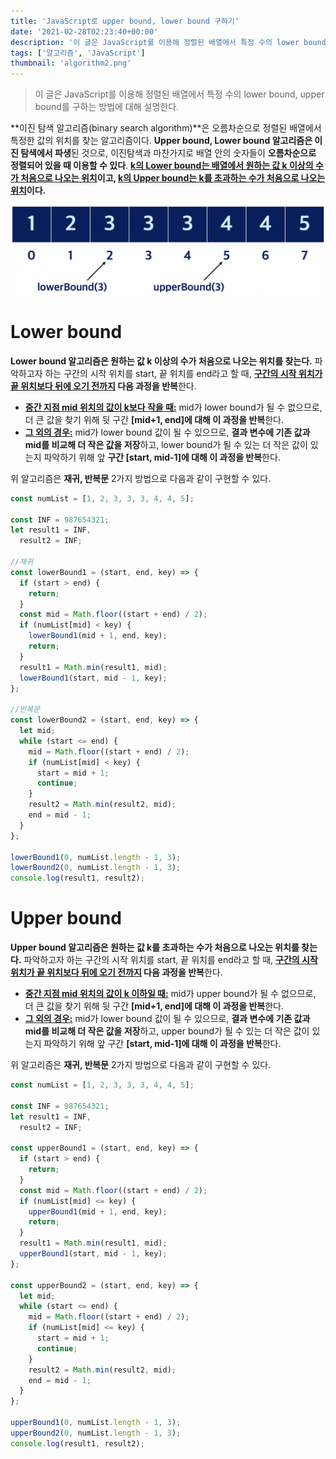 ```yaml
---
title: 'JavaScript로 upper bound, lower bound 구하기'
date: '2021-02-28T02:23:40+00:00'
description: '이 글은 JavaScript를 이용해 정렬된 배열에서 특정 수의 lower bound, upper bound를 구하는 방법에 대해 설명한다.'
tags: ['알고리즘', 'JavaScript']
thumbnail: 'algorithm2.png'
---
```


> 이 글은 JavaScript를 이용해 정렬된 배열에서 특정 수의 lower bound, upper bound를 구하는 방법에 대해 설명한다.

**이진 탐색 알고리즘(binary search algorithm)**은 오름차순으로 정렬된 배열에서 특정한 값의 위치를 찾는 알고리즘이다. **Upper bound, Lower bound 알고리즘은 이진 탐색에서 파생**된 것으로, 이진탐색과 마찬가지로 배열 안의 숫자들이 **오름차순으로 정렬되어 있을 때 이용할 수 있다**. **<u>k의 Lower bound는 배열에서 원하는 값 k 이상의 수가 처음으로 나오는 위치</u>이고, <u>k의 Upper bound는 k를 초과하는 수가 처음으로 나오는 위치</u>이다.**

![algorithm2_1](algorithm2_1.png)

# Lower bound

**Lower bound 알고리즘은 원하는 값 k 이상의 수가 처음으로 나오는 위치를 찾는다.** 파악하고자 하는 구간의 시작 위치를 start, 끝 위치를 end라고 할 때, **<u>구간의 시작 위치가 끝 위치보다 뒤에 오기 전까지</u> 다음 과정을 반복**한다.

- **<u>중간 지점 mid 위치의 값이 k보다 작을 때:</u>** mid가 lower bound가 될 수 없으므로, 더 큰 값을 찾기 위해 뒷 구간 **[mid+1, end]에 대해 이 과정을 반복**한다.
- **<u>그 외의 경우:</u>** mid가 lower bound 값이 될 수 있으므로, **결과 변수에 기존 값과 mid를 비교해 더 작은 값을 저장**하고, lower bound가 될 수 있는 더 작은 값이 있는지 파악하기 위해 앞 **구간 [start, mid-1]에 대해 이 과정을 반복**한다.

위 알고리즘은 **재귀, 반복문** 2가지 방법으로 다음과 같이 구현할 수 있다.

```jsx
const numList = [1, 2, 3, 3, 3, 4, 4, 5];

const INF = 987654321;
let result1 = INF,
  result2 = INF;

//재귀
const lowerBound1 = (start, end, key) => {
  if (start > end) {
    return;
  }
  const mid = Math.floor((start + end) / 2);
  if (numList[mid] < key) {
    lowerBound1(mid + 1, end, key);
    return;
  }
  result1 = Math.min(result1, mid);
  lowerBound1(start, mid - 1, key);
};

//반복문
const lowerBound2 = (start, end, key) => {
  let mid;
  while (start <= end) {
    mid = Math.floor((start + end) / 2);
    if (numList[mid] < key) {
      start = mid + 1;
      continue;
    }
    result2 = Math.min(result2, mid);
    end = mid - 1;
  }
};

lowerBound1(0, numList.length - 1, 3);
lowerBound2(0, numList.length - 1, 3);
console.log(result1, result2);
```

# Upper bound

**Upper bound 알고리즘은 원하는 값 k를 초과하는 수가 처음으로 나오는 위치를 찾는다.** 파악하고자 하는 구간의 시작 위치를 start, 끝 위치를 end라고 할 때, **<u>구간의 시작 위치가 끝 위치보다 뒤에 오기 전까지</u> 다음 과정을 반복**한다.

- **<u>중간 지점 mid 위치의 값이 k 이하일 때:</u>** mid가 upper bound가 될 수 없으므로, 더 큰 값을 찾기 위해 뒷 구간 **[mid+1, end]에 대해 이 과정을 반복**한다.
- **<u>그 외의 경우:</u>** mid가 lower bound 값이 될 수 있으므로, **결과 변수에 기존 값과 mid를 비교해 더 작은 값을 저장**하고, upper bound가 될 수 있는 더 작은 값이 있는지 파악하기 위해 앞 구간 **[start, mid-1]에 대해 이 과정을 반복**한다.

위 알고리즘은 **재귀, 반복문** 2가지 방법으로 다음과 같이 구현할 수 있다.

```jsx
const numList = [1, 2, 3, 3, 3, 4, 4, 5];

const INF = 987654321;
let result1 = INF,
  result2 = INF;

const upperBound1 = (start, end, key) => {
  if (start > end) {
    return;
  }
  const mid = Math.floor((start + end) / 2);
  if (numList[mid] <= key) {
    upperBound1(mid + 1, end, key);
    return;
  }
  result1 = Math.min(result1, mid);
  upperBound1(start, mid - 1, key);
};

const upperBound2 = (start, end, key) => {
  let mid;
  while (start <= end) {
    mid = Math.floor((start + end) / 2);
    if (numList[mid] <= key) {
      start = mid + 1;
      continue;
    }
    result2 = Math.min(result2, mid);
    end = mid - 1;
  }
};

upperBound1(0, numList.length - 1, 3);
upperBound2(0, numList.length - 1, 3);
console.log(result1, result2);
```
